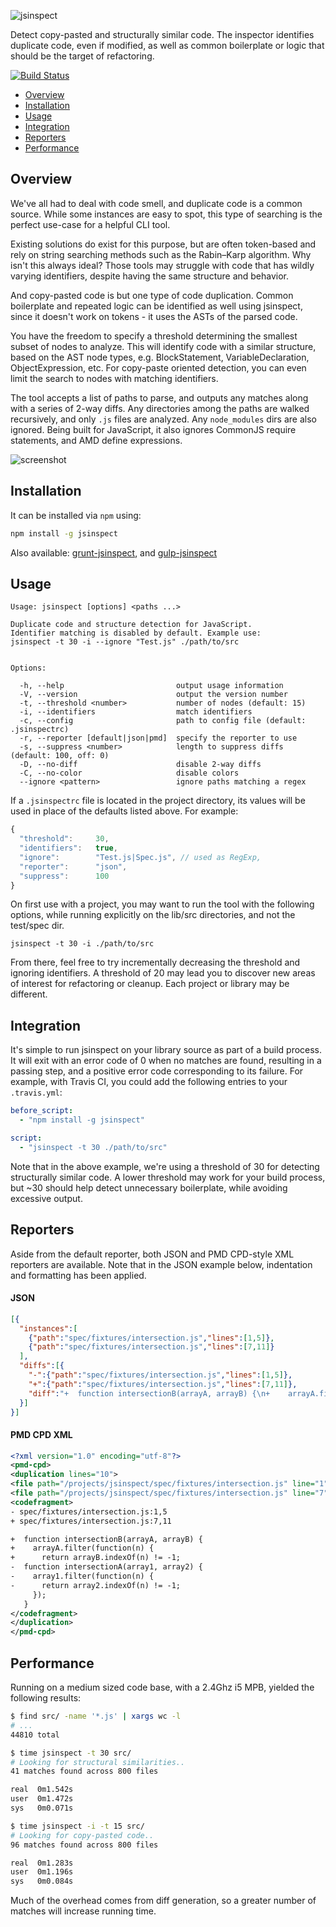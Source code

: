 ![jsinspect](http://danielstjules.com/github/jsinspect-logo.png)

Detect copy-pasted and structurally similar code. The inspector identifies
duplicate code, even if modified, as well as common boilerplate or logic that
should be the target of refactoring.

[![Build Status](https://travis-ci.org/danielstjules/jsinspect.svg?branch=master)](https://travis-ci.org/danielstjules/jsinspect)

* [Overview](#overview)
* [Installation](#installation)
* [Usage](#usage)
* [Integration](#integration)
* [Reporters](#reporters)
* [Performance](#performance)

## Overview

We've all had to deal with code smell, and duplicate code is a common source.
While some instances are easy to spot, this type of searching is the perfect
use-case for a helpful CLI tool.

Existing solutions do exist for this purpose, but are often token-based and
rely on string searching methods such as the Rabin–Karp algorithm. Why isn't
this always ideal? Those tools may struggle with code that has wildly varying
identifiers, despite having the same structure and behavior.

And copy-pasted code is but one type of code duplication. Common boilerplate
and repeated logic can be identified as well using jsinspect, since it
doesn't work on tokens - it uses the ASTs of the parsed code.

You have the freedom to specify a threshold determining the smallest subset of
nodes to analyze. This will identify code with a similar structure, based
on the AST node types, e.g. BlockStatement, VariableDeclaration,
ObjectExpression, etc. For copy-paste oriented detection, you can even limit
the search to nodes with matching identifiers.

The tool accepts a list of paths to parse, and outputs any matches along
with a series of 2-way diffs. Any directories among the paths are walked
recursively, and only `.js` files are analyzed. Any `node_modules` dirs are
also ignored. Being built for JavaScript, it also ignores CommonJS require
statements, and AMD define expressions.

![screenshot](http://danielstjules.com/github/jsinspect-screenshot.png)

## Installation

It can be installed via `npm` using:

``` bash
npm install -g jsinspect
```

Also available: [grunt-jsinspect](https://github.com/stefanjudis/grunt-jsinspect),
and [gulp-jsinspect](https://github.com/alexeyraspopov/gulp-jsinspect)

## Usage

```
Usage: jsinspect [options] <paths ...>

Duplicate code and structure detection for JavaScript.
Identifier matching is disabled by default. Example use:
jsinspect -t 30 -i --ignore "Test.js" ./path/to/src


Options:

  -h, --help                         output usage information
  -V, --version                      output the version number
  -t, --threshold <number>           number of nodes (default: 15)
  -i, --identifiers                  match identifiers
  -c, --config                       path to config file (default: .jsinspectrc)
  -r, --reporter [default|json|pmd]  specify the reporter to use
  -s, --suppress <number>            length to suppress diffs (default: 100, off: 0)
  -D, --no-diff                      disable 2-way diffs
  -C, --no-color                     disable colors
  --ignore <pattern>                 ignore paths matching a regex
```

If a `.jsinspectrc` file is located in the project directory, its values will
be used in place of the defaults listed above. For example:

``` javascript
{
  "threshold":     30,
  "identifiers":   true,
  "ignore":        "Test.js|Spec.js", // used as RegExp,
  "reporter":      "json",
  "suppress":      100
}
```

On first use with a project, you may want to run the tool with the following
options, while running explicitly on the lib/src directories, and not the
test/spec dir.

```
jsinspect -t 30 -i ./path/to/src
```

From there, feel free to try incrementally decreasing the threshold and
ignoring identifiers. A threshold of 20 may lead you to discover new areas of
interest for refactoring or cleanup. Each project or library may be different.

## Integration

It's simple to run jsinspect on your library source as part of a build
process. It will exit with an error code of 0 when no matches are found,
resulting in a passing step, and a positive error code corresponding to its
failure. For example, with Travis CI, you could add the following entries
to your `.travis.yml`:

``` yaml
before_script:
  - "npm install -g jsinspect"

script:
  - "jsinspect -t 30 ./path/to/src"
```

Note that in the above example, we're using a threshold of 30 for detecting
structurally similar code. A lower threshold may work for your build process,
but ~30 should help detect unnecessary boilerplate, while avoiding excessive
output.

## Reporters

Aside from the default reporter, both JSON and PMD CPD-style XML reporters are
available. Note that in the JSON example below, indentation and formatting
has been applied.

#### JSON

``` json
[{
  "instances":[
    {"path":"spec/fixtures/intersection.js","lines":[1,5]},
    {"path":"spec/fixtures/intersection.js","lines":[7,11]}
  ],
  "diffs":[{
    "-":{"path":"spec/fixtures/intersection.js","lines":[1,5]},
    "+":{"path":"spec/fixtures/intersection.js","lines":[7,11]},
    "diff":"+  function intersectionB(arrayA, arrayB) {\n+    arrayA.filter(function(n) {\n+      return arrayB.indexOf(n) != -1;\n-  function intersectionA(array1, array2) {\n-    array1.filter(function(n) {\n-      return array2.indexOf(n) != -1;\n     });\n   }\n"
  }]
}]
```

#### PMD CPD XML

``` xml
<?xml version="1.0" encoding="utf-8"?>
<pmd-cpd>
<duplication lines="10">
<file path="/projects/jsinspect/spec/fixtures/intersection.js" line="1"/>
<file path="/projects/jsinspect/spec/fixtures/intersection.js" line="7"/>
<codefragment>
- spec/fixtures/intersection.js:1,5
+ spec/fixtures/intersection.js:7,11

+  function intersectionB(arrayA, arrayB) {
+    arrayA.filter(function(n) {
+      return arrayB.indexOf(n) != -1;
-  function intersectionA(array1, array2) {
-    array1.filter(function(n) {
-      return array2.indexOf(n) != -1;
     });
   }
</codefragment>
</duplication>
</pmd-cpd>
```

## Performance

Running on a medium sized code base, with a 2.4Ghz i5 MPB, yielded the
following results:

``` bash
$ find src/ -name '*.js' | xargs wc -l
# ...
44810 total

$ time jsinspect -t 30 src/
# Looking for structural similarities..
41 matches found across 800 files

real  0m1.542s
user  0m1.472s
sys   0m0.071s

$ time jsinspect -i -t 15 src/
# Looking for copy-pasted code..
96 matches found across 800 files

real  0m1.283s
user  0m1.196s
sys   0m0.084s
```

Much of the overhead comes from diff generation, so a greater number of matches
will increase running time.
